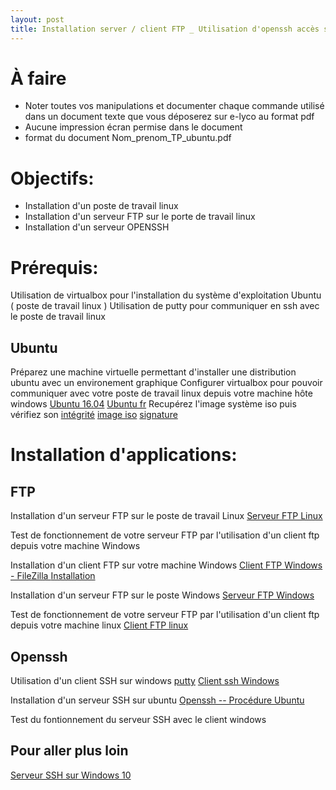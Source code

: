 ```yaml
---
layout: post
title: Installation server / client FTP _ Utilisation d'openssh accès serveur par clé 
---
```


# À faire

- Noter toutes vos manipulations et documenter chaque commande utilisé dans un document texte que vous déposerez sur e-lyco au format pdf 
- Aucune impression écran permise dans le document
- format du document 
        Nom_prenom_TP_ubuntu.pdf 

# Objectifs:

- Installation d'un poste de travail linux 
- Installation d'un serveur FTP sur le porte de travail linux 
- Installation d'un serveur OPENSSH

# Prérequis:

Utilisation de virtualbox pour l'installation du système d'exploitation Ubuntu ( poste de travail linux )
Utilisation de putty pour communiquer en ssh avec le poste de travail linux 

## Ubuntu

Préparez une machine virtuelle permettant d'installer une distribution ubuntu avec un environement graphique
Configurer virtualbox pour pouvoir communiquer avec votre poste de travail linux depuis votre machine hôte windows
[Ubuntu 16.04](https://www.ubuntu.com/download/desktop)
[Ubuntu fr](https://doc.ubuntu-fr.org/debutant)
Recupérez l'image système iso puis vérifiez son [intégrité](https://doc.ubuntu-fr.org/tutoriel/comment_verifier_l_integrite_de_son_image_cd)
[image iso](http://192.168.67.5/ubuntu-16.04.3-desktop-amd64.iso)
[signature](http://ubuntu.univ-nantes.fr/ubuntu-cd/16.04.3/MD5SUMS)

# Installation d'applications:

## FTP

Installation d'un serveur FTP sur le poste de travail Linux
[Serveur FTP Linux](https://openclassrooms.com/courses/creer-son-serveur-ftp)

Test de fonctionnement de votre serveur FTP par l'utilisation d'un client ftp depuis votre machine Windows

Installation d'un client FTP sur votre machine Windows
[Client FTP Windows - FileZilla ](https://filezilla-project.org/)
[Installation](https://wiki.seedbox.fr/index.php/Installer_un_client_FTP_pour_Windows_10)

Installation d'un serveur FTP sur le poste Windows 
[Serveur FTP Windows](https://www.supinfo.com/articles/single/2905-installation-configuration-serveur-ftp-filezilla)

Test de fonctionnement de votre serveur FTP par l'utilisation d'un client ftp depuis votre machine linux 
[Client FTP linux](https://doc.ubuntu-fr.org/ftp)

## Openssh
Utilisation d'un client SSH sur windows
[putty](http://www.putty.org/)
[Client ssh Windows](http://marc.terrier.free.fr/docputty/)

Installation d'un serveur SSH sur ubuntu
[Openssh -- Procédure Ubuntu](https://doc.ubuntu-fr.org/ssh) 

Test du fontionnement du serveur SSH avec le client windows

## Pour aller plus loin

[Serveur SSH sur Windows 10](https://www.ctrl.blog/entry/how-to-win10-ssh-service#section-mssshserv-enable)
